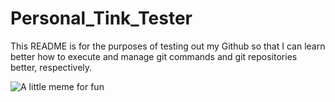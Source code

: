 <h1>  Personal_Tink_Tester </h1>

<div>
	<p> This README is for the purposes of testing out my Github so that I can learn better how to execute and manage git commands and git repositories better, respectively. </p>
	<img src="https://encrypted-tbn0.gstatic.com/images?q=tbn:ANd9GcRvebSYamQiGRLouZSgeQ1T05yxtMDpLJepeyyWMh2V4G2QAblU6wFXYkBtVg&s" alt="A little meme for fun">
</div>
